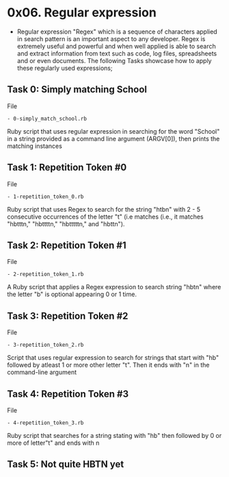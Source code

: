 # 0x06. Regular expression

- Regular expression "Regex" which is a sequence of characters applied in search pattern is an important aspect to any developer. Regex is extremely useful and powerful and when well applied is able to search and extract information from text such as code, log files, spreadsheets and or even documents. The following Tasks showcase how to apply these regularly used expressions;

## Task 0: Simply matching School

File

	- 0-simply_match_school.rb

Ruby script that uses regular expression in searching for the word "School" in a string provided as a command line argument (ARGV[0]), then prints the matching instances



## Task 1: Repetition Token #0

File

	- 1-repetition_token_0.rb

Ruby script that uses Regex to search for the string "htbn" with 2 - 5 consecutive occurrences of the letter "t" (i.e matches (i.e., it matches "hbtttn," "hbttttn," "hbtttttn," and "hbttn").



## Task 2: Repetition Token #1

File

	- 2-repetition_token_1.rb
A Ruby script that applies a Regex expression to search string "hbtn" where the letter "b" is optional appearing 0 or 1 time.



## Task 3: Repetition Token #2

File

	- 3-repetition_token_2.rb
Script that uses regular expression to search for strings that start with "hb" followed by atleast 1 or more other letter "t". Then it ends with "n" in the command-line argument



## Task 4: Repetition Token #3

File

	- 4-repetition_token_3.rb
Ruby script that searches for a string stating with "hb" then followed by 0 or more of letter"t" and ends with n



## Task 5: Not quite HBTN yet
